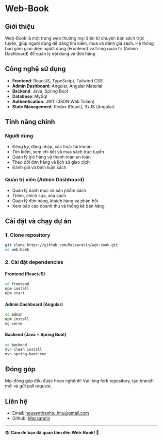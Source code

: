 # Web-Book

## Giới thiệu
Web-Book là một trang web thương mại điện tử chuyên bán sách trực tuyến, giúp người dùng dễ dàng tìm kiếm, mua và đánh giá sách. Hệ thống bao gồm giao diện người dùng (Frontend) và trang quản trị (Admin Dashboard) để quản lý nội dung và đơn hàng.

## Công nghệ sử dụng
- **Frontend**: ReactJS, TypeScript, Tailwind CSS
- **Admin Dashboard**: Angular, Angular Material
- **Backend**: Java, Spring Boot
- **Database**: MySql
- **Authentication**: JWT (JSON Web Token)
- **State Management**: Redux (React), RxJS (Angular)

## Tính năng chính
### Người dùng
- Đăng ký, đăng nhập, xác thực tài khoản
- Tìm kiếm, xem chi tiết và mua sách trực tuyến
- Quản lý giỏ hàng và thanh toán an toàn
- Theo dõi đơn hàng và lịch sử giao dịch
- Đánh giá và bình luận sách

### Quản trị viên (Admin Dashboard)
- Quản lý danh mục và sản phẩm sách
- Thêm, chỉnh sửa, xóa sách
- Quản lý đơn hàng, khách hàng và phản hồi
- Xem báo cáo doanh thu và thống kê bán hàng

## Cài đặt và chạy dự án
### 1. Clone repository
```bash
git clone https://github.com/Macsaratin/web-book.git
cd web-book
```
### 2. Cài đặt dependencies
#### Frontend (ReactJS)
```bash
cd frontend
npm install
npm start
```
#### Admin Dashboard (Angular)
```bash
cd admin
npm install
ng serve
```
#### Backend (Java + Spring Boot)
```bash
cd backend
mvn clean install
mvn spring-boot:run
```

## Đóng góp
Mọi đóng góp đều được hoan nghênh! Vui lòng fork repository, tạo branch mới và gửi pull request.

## Liên hệ
- Email: nguyenthanhtu.hitu@gmail.com
- Github: [Macsaratin](https://github.com/Macsaratin)
---
📚 **Cảm ơn bạn đã quan tâm đến Web-Book!** 🚀

